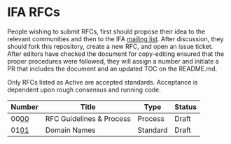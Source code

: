 IFA RFCs
========
People wishing to submit RFCs, first should propose their idea to the relevant communities and then to the IFA [mailing list][list]. After discussion, they should fork this repository, create a new RFC, and open an issue ticket.  After editors have checked the document for copy-editing ensured that the proper procedures were followed, they will assign a number and initiate a PR that includes the document and an updated TOC on the README.md. 

Only RFCs listed as Active are accepted standards.  Acceptance is dependent upon rough consensus and running code.

[list]:https://groups.google.com/forum/#!forum/ifa-wg/

| Number | Title                    | Type     | Status   |
|--------|--------------------------|----------|----------|
| 00[00] | RFC Guidelines & Process | Process  | Draft    |
| 01[01] | Domain Names             | Standard | Draft    |

[00]:https://github.com/ifa-wg/rfc/blob/master/rfc-0000.md
[01]:https://github.com/ifa-wg/rfc/blob/master/rfc-0001.md
